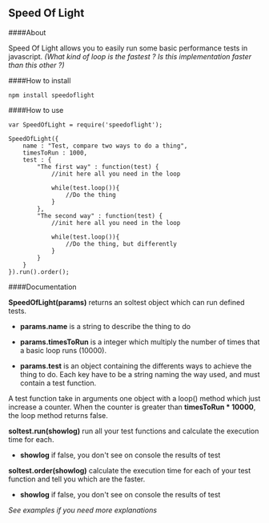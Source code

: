 Speed Of Light
--------------

####About

Speed Of Light allows you to easily run some basic performance tests in javascript. _(What kind of loop is the fastest ? Is this implementation faster than this other ?)_

####How to install

	npm install speedoflight

####How to use

	var SpeedOfLight = require('speedoflight');

	SpeedOfLight({
		name : "Test, compare two ways to do a thing",
		timesToRun : 1000,
		test : {
			"The first way" : function(test) {
				//init here all you need in the loop

				while(test.loop()){
					//Do the thing
				}
			},
			"The second way" : function(test) {
				//init here all you need in the loop

				while(test.loop()){
					//Do the thing, but differently
				}
			}
		}
	}).run().order();

####Documentation

**SpeedOfLight(params)** returns an soltest object which can run defined tests.

-	**params.name** is a string to describe the thing to do

-	**params.timesToRun** is a integer which multiply the number of times that a basic loop runs (10000).

-	**params.test** is an object containing the differents ways to achieve the thing to do. Each key have to be a string naming the way used, and must contain a test function.

A test function take in arguments one object with a loop() method which just increase a counter. When the counter is greater than **timesToRun * 10000**, the loop method returns false.

**soltest.run(showlog)** run all your test functions and calculate the execution time for each.

-	**showlog** if false, you don't see on console the results of test

**soltest.order(showlog)** calculate the execution time for each of your test function and tell you which are the faster.

-	**showlog** if false, you don't see on console the results of test

_See examples if you need more explanations_